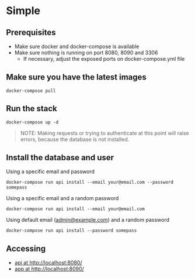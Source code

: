# Simple

## Prerequisites

- Make sure docker and docker-compose is available
- Make sure nothing is running on port 8080, 8090 and 3306
  - If necessary, adjust the exposed ports on docker-compose.yml file

## Make sure you have the latest images

```
docker-compose pull
```

## Run the stack

```
docker-compose up -d
```

> NOTE: Making requests or trying to authenticate at this point will raise errors, because the database is not installed.

## Install the database and user

Using a specific email and password

```
docker-compose run api install --email your@email.com --password somepass
```

Using a specific email and a random password

```
docker-compose run api install --email your@email.com
```

Using default email (admin@example.com) and a random password

```
docker-compose run api install --password somepass
```

## Accessing

- [api at http://localhost:8080/](http://localhost:8080/)
- [app at http://localhost:8090/](http://localhost:8090/)
